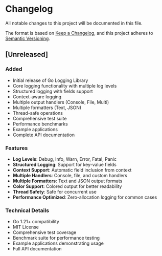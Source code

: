 # Changelog

All notable changes to this project will be documented in this file.

The format is based on [Keep a Changelog](https://keepachangelog.com/en/1.0.0/),
and this project adheres to [Semantic Versioning](https://semver.org/spec/v2.0.0.html).

## [Unreleased]

### Added
- Initial release of Go Logging Library
- Core logging functionality with multiple log levels
- Structured logging with fields support
- Context-aware logging
- Multiple output handlers (Console, File, Multi)
- Multiple formatters (Text, JSON)
- Thread-safe operations
- Comprehensive test suite
- Performance benchmarks
- Example applications
- Complete API documentation

### Features
- **Log Levels**: Debug, Info, Warn, Error, Fatal, Panic
- **Structured Logging**: Support for key-value fields
- **Context Support**: Automatic field inclusion from context
- **Multiple Handlers**: Console, file, and custom handlers
- **Multiple Formatters**: Text and JSON output formats
- **Color Support**: Colored output for better readability
- **Thread Safety**: Safe for concurrent use
- **Performance Optimized**: Zero-allocation logging for common cases

### Technical Details
- Go 1.21+ compatibility
- MIT License
- Comprehensive test coverage
- Benchmark suite for performance testing
- Example applications demonstrating usage
- Full API documentation 